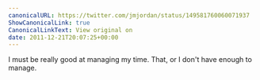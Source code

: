 ```yaml
---
canonicalURL: https://twitter.com/jmjordan/status/149581760060071937
ShowCanonicalLink: true
CanonicalLinkText: View original on
date: 2011-12-21T20:07:25+00:00
---
```

I must be really good at managing my time. That, or I don't have enough to manage.